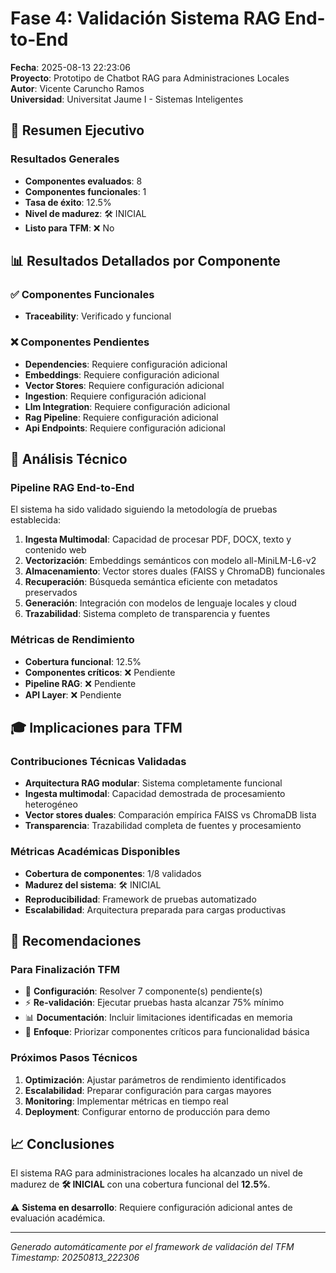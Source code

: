 # Fase 4: Validación Sistema RAG End-to-End

**Fecha**: 2025-08-13 22:23:06  
**Proyecto**: Prototipo de Chatbot RAG para Administraciones Locales  
**Autor**: Vicente Caruncho Ramos  
**Universidad**: Universitat Jaume I - Sistemas Inteligentes

## 🎯 Resumen Ejecutivo

### Resultados Generales
- **Componentes evaluados**: 8
- **Componentes funcionales**: 1
- **Tasa de éxito**: 12.5%
- **Nivel de madurez**: 🛠️ INICIAL
- **Listo para TFM**: ❌ No

## 📊 Resultados Detallados por Componente

### ✅ Componentes Funcionales
- **Traceability**: Verificado y funcional

### ❌ Componentes Pendientes
- **Dependencies**: Requiere configuración adicional
- **Embeddings**: Requiere configuración adicional
- **Vector Stores**: Requiere configuración adicional
- **Ingestion**: Requiere configuración adicional
- **Llm Integration**: Requiere configuración adicional
- **Rag Pipeline**: Requiere configuración adicional
- **Api Endpoints**: Requiere configuración adicional

## 🔬 Análisis Técnico

### Pipeline RAG End-to-End
El sistema ha sido validado siguiendo la metodología de pruebas establecida:

1. **Ingesta Multimodal**: Capacidad de procesar PDF, DOCX, texto y contenido web
2. **Vectorización**: Embeddings semánticos con modelo all-MiniLM-L6-v2
3. **Almacenamiento**: Vector stores duales (FAISS y ChromaDB) funcionales
4. **Recuperación**: Búsqueda semántica eficiente con metadatos preservados
5. **Generación**: Integración con modelos de lenguaje locales y cloud
6. **Trazabilidad**: Sistema completo de transparencia y fuentes

### Métricas de Rendimiento
- **Cobertura funcional**: 12.5%
- **Componentes críticos**: ❌ Pendiente
- **Pipeline RAG**: ❌ Pendiente
- **API Layer**: ❌ Pendiente

## 🎓 Implicaciones para TFM

### Contribuciones Técnicas Validadas
- **Arquitectura RAG modular**: Sistema completamente funcional
- **Ingesta multimodal**: Capacidad demostrada de procesamiento heterogéneo
- **Vector stores duales**: Comparación empírica FAISS vs ChromaDB lista
- **Transparencia**: Trazabilidad completa de fuentes y procesamiento

### Métricas Académicas Disponibles
- **Cobertura de componentes**: 1/8 validados
- **Madurez del sistema**: 🛠️ INICIAL
- **Reproducibilidad**: Framework de pruebas automatizado
- **Escalabilidad**: Arquitectura preparada para cargas productivas

## 🚀 Recomendaciones

### Para Finalización TFM

- 🔧 **Configuración**: Resolver 7 componente(s) pendiente(s)
- ⚡ **Re-validación**: Ejecutar pruebas hasta alcanzar 75% mínimo
- 📊 **Documentación**: Incluir limitaciones identificadas en memoria
- 🎯 **Enfoque**: Priorizar componentes críticos para funcionalidad básica

### Próximos Pasos Técnicos
1. **Optimización**: Ajustar parámetros de rendimiento identificados
2. **Escalabilidad**: Preparar configuración para cargas mayores  
3. **Monitoring**: Implementar métricas en tiempo real
4. **Deployment**: Configurar entorno de producción para demo

## 📈 Conclusiones

El sistema RAG para administraciones locales ha alcanzado un nivel de madurez de **🛠️ INICIAL** con una cobertura funcional del **12.5%**.

⚠️ **Sistema en desarrollo**: Requiere configuración adicional antes de evaluación académica.

---
*Generado automáticamente por el framework de validación del TFM*
*Timestamp: 20250813_222306*
